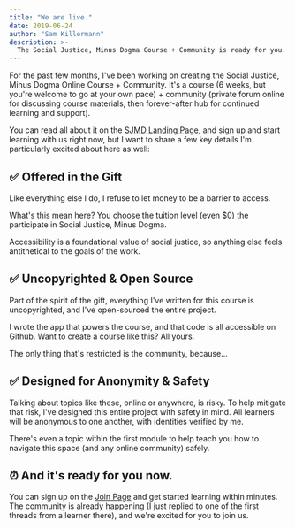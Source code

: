 ```yaml
---
title: "We are live."
date: 2019-06-24
author: "Sam Killermann"
description: >-
  The Social Justice, Minus Dogma Course + Community is ready for you.
---
```


For the past few months, I've been working on creating the Social Justice, Minus Dogma Online Course + Community. It's a course (6 weeks, but you're welcome to go at your own pace) + community (private forum online for discussing course materials, then forever-after hub for continued learning and support).

You can read all about it on the [SJMD Landing Page](https://www.sjmd.space), and sign up and start learning with us right now, but I want to share a few key details I'm particularly excited about here as well:

## ✅ Offered in the Gift

Like everything else I do, I refuse to let money to be a barrier to access.

What's this mean here? You choose the tuition level (even $0) the participate in Social Justice, Minus Dogma.

Accessibility is a foundational value of social justice, so anything else feels antithetical to the goals of the work.

## ✅ Uncopyrighted & Open Source

Part of the spirit of the gift, everything I've written for this course is uncopyrighted, and I've open-sourced the entire project.

I wrote the app that powers the course, and that code is all accessible on Github. Want to create a course like this? All yours.

The only thing that's restricted is the community, because...

## ✅ Designed for Anonymity & Safety

Talking about topics like these, online or anywhere, is risky. To help mitigate that risk, I've designed this entire project with safety in mind. All learners will be anonymous to one another, with identities verified by me.

There's even a topic within the first module to help teach you how to navigate this space (and any online community) safely.

## ⏰ And it's ready for you now.

You can sign up on the [Join Page](https://www.sjmd.space/join/) and get started learning within minutes. The community is already happening (I just replied to one of the first threads from a learner there), and we're excited for you to join us.
